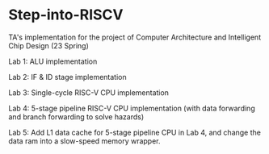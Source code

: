 # Step-into-RISCV
TA's implementation for the project of Computer Architecture and Intelligent Chip Design (23 Spring)

Lab 1: ALU implementation

Lab 2: IF & ID stage implementation

Lab 3: Single-cycle RISC-V CPU implementation

Lab 4: 5-stage pipeline RISC-V CPU implementation (with data forwarding and branch forwarding to solve hazards)

Lab 5: Add L1 data cache for 5-stage pipeline CPU in Lab 4, and change the data ram into a slow-speed memory wrapper.
